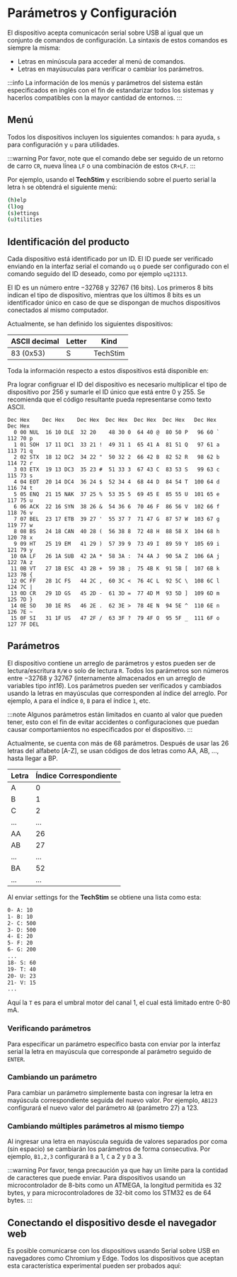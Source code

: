 # Parámetros y Configuración

El dispositivo acepta comunicacón serial sobre USB al igual que un conjunto de comandos de configuración. La sintaxis de estos comandos es siempre la misma:

- Letras en minúscula para acceder al menú de comandos.
- Letras en mayúsuculas para verificar o cambiar los parámetros.
<!-- - number + uppercase to change I2C connected devices -->

:::info
La información de los menús  y parámetros del sistema están especificados en inglés con el fin de estandarizar todos los sistemas y hacerlos compatibles con la mayor cantidad de entornos.
:::

## Menú

Todos los dispositivos incluyen los siguientes comandos: `h` para ayuda, `s` para configuración y `u` para utilidades. 

:::warning
Por favor, note que el comando debe ser seguido de un retorno de carro `CR`, nueva línea `LF` o una combinación de estos `CR+LF`.
:::

Por ejemplo, usando el **TechStim** y escribiendo sobre el puerto serial la letra `h` se obtendrá el siguiente menú:

```bash title="$ h"
(h)elp
(l)og
(s)ettings
(u)tilities
```

## Identificación del producto

Cada dispositivo está identificado por un ID. El ID puede ser verificado enviando en la interfaz serial el comando `uq` o puede ser configurado con el comando seguido del ID deseado, como por ejemplo `uq21313`.

El ID es un número entre $-32768$ y $32767$ (16 bits). Los primeros 8 bits indican el tipo de dispositivo, mientras que los últimos 8 bits es un identificador único en caso de que se dispongan de muchos dispositivos conectados al mismo computador.

Actualmente, se han definido los siguientes dispositivos:

| ASCII decimal | Letter | Kind     |
| ------------- | ------ | -------- |
| 83 (0x53)     | S      | TechStim |

Toda la información respecto a estos dispositivos está disponible en:

<!-- TODO: -->
<!-- [Device information](https://github.com/Hackuarium/legoino-device-information) -->

Pra lograr configruar el ID del dispositivo es necesario multiplicar el tipo de dispositivo por 256 y sumarle el ID único que está entre 0 y 255. Se recomienda que el código resultante pueda representarse como texto ASCII.

```text title="ascii_table.txt"
Dec Hex    Dec Hex    Dec Hex  Dec Hex  Dec Hex  Dec Hex   Dec Hex   Dec Hex
  0 00 NUL  16 10 DLE  32 20    48 30 0  64 40 @  80 50 P   96 60 `  112 70 p
  1 01 SOH  17 11 DC1  33 21 !  49 31 1  65 41 A  81 51 Q   97 61 a  113 71 q
  2 02 STX  18 12 DC2  34 22 "  50 32 2  66 42 B  82 52 R   98 62 b  114 72 r
  3 03 ETX  19 13 DC3  35 23 #  51 33 3  67 43 C  83 53 S   99 63 c  115 73 s
  4 04 EOT  20 14 DC4  36 24 $  52 34 4  68 44 D  84 54 T  100 64 d  116 74 t
  5 05 ENQ  21 15 NAK  37 25 %  53 35 5  69 45 E  85 55 U  101 65 e  117 75 u
  6 06 ACK  22 16 SYN  38 26 &  54 36 6  70 46 F  86 56 V  102 66 f  118 76 v
  7 07 BEL  23 17 ETB  39 27 '  55 37 7  71 47 G  87 57 W  103 67 g  119 77 w
  8 08 BS   24 18 CAN  40 28 (  56 38 8  72 48 H  88 58 X  104 68 h  120 78 x
  9 09 HT   25 19 EM   41 29 )  57 39 9  73 49 I  89 59 Y  105 69 i  121 79 y
 10 0A LF   26 1A SUB  42 2A *  58 3A :  74 4A J  90 5A Z  106 6A j  122 7A z
 11 0B VT   27 1B ESC  43 2B +  59 3B ;  75 4B K  91 5B [  107 6B k  123 7B {
 12 0C FF   28 1C FS   44 2C ,  60 3C <  76 4C L  92 5C \  108 6C l  124 7C |
 13 0D CR   29 1D GS   45 2D -  61 3D =  77 4D M  93 5D ]  109 6D m  125 7D }
 14 0E SO   30 1E RS   46 2E .  62 3E >  78 4E N  94 5E ^  110 6E n  126 7E ~
 15 0F SI   31 1F US   47 2F /  63 3F ?  79 4F O  95 5F _  111 6F o  127 7F DEL
```

## Parámetros

El dispositivo contiene un arreglo de parámetros y estos pueden ser de lectura/escritura `R/W` o solo de lectura `R`. Todos los parámetros son números entre $-32768$ y $32767$ (internamente almacenados en un arreglo de variables tipo *int16*). Los parámetros pueden ser verificados y cambiados usando la letras en mayúsculas que corresponden al índice del arreglo. Por ejemplo, `A` para el índice `0`, `B` para el índice `1`, etc.

:::note
Algunos parámetros están limitados en cuanto al valor que pueden tener, esto con el fin de evitar accidentes o configuraciones que puedan causar comportamientos no especificados por el dispositivo.
:::

Actualmente, se cuenta con más de 68 parámetros. Después de usar las 26 letras del alfabeto [A-Z], se usan códigos de dos letras como AA, AB, ..., hasta llegar a BP.

| Letra | Índice Correspondiente |
| ----- | ---------------------- |
| A     | 0                      |
| B     | 1                      |
| C     | 2                      |
| ...   | ...                    |
| AA    | 26                     |
| AB    | 27                     |
| ...   | ...                    |
| BA    | 52                     |
| ...   | ...                    |

Al enviar `s`ettings for the **TechStim** se obtiene una lista como esta:

```bash title="$ s"
0- A: 10
1- B: 10
2- C: 500
3- D: 500
4- E: 20
5- F: 20
6- G: 200
...
18- S: 60
19- T: 40
20- U: 23
21- V: 15
...
```

Aquí la `T` es para el umbral motor del canal 1, el cual está limitado entre 0-80 mA.

### Verificando parámetros

Para especificar un parámetro específico basta con enviar por la interfaz serial la letra en mayúscula que corresponde al parámetro seguido de `ENTER`.

### Cambiando un parámetro

Para cambiar un parámetro simplemente basta con ingresar la letra en mayúscula correspondiente seguida del nuevo valor. Por ejemplo, `AB123` configurará el nuevo valor del parámetro `AB` (parámetro 27) a $123$.

### Cambiando múltiples parámetros al mismo tiempo

Al ingresar una letra en mayúscula seguida de valores separados por coma (sin espacio) se cambiarán los parámetros de forma consecutiva. Por ejemplo, `B1,2,3` configurará `B` a $1$, `C` a $2$ y `D` a $3$.

:::warning
Por favor, tenga precaución ya que hay un límite para la contidad de caracteres que puede enviar. Para dispositivos usando un microcontrolador de 8-bits como un ATMEGA, la longitud permitida es 32 bytes, y para microcontroladores de 32-bit como los STM32 es de 64 bytes.
:::

## Conectando el dispositivo desde el navegador web

Es posible comunicarse con los dispositiovs usando Serial sobre USB en navegadores como Chromium y Edge. Todos los dispositivos que aceptan esta característica experimental pueden ser probados aquí:

<!-- TODO: -->
<!-- [Local devices](https://hackuarium.github.io/bioreactor-ui/preferences/local-devices) -->

